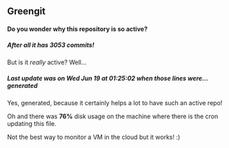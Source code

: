 ## Greengit

#### Do you wonder why this repository is so active?

##### After all it has 3053 commits!

But is it *really* active? Well...

##### Last update was on Wed Jun 19 at 01:25:02 when those lines were... generated

Yes, generated, because it certainly helps a lot to have such an active repo!

Oh and there was **76%** disk usage on the machine
where there is the cron updating this file.

Not the best way to monitor a VM in the cloud but it works! :)

